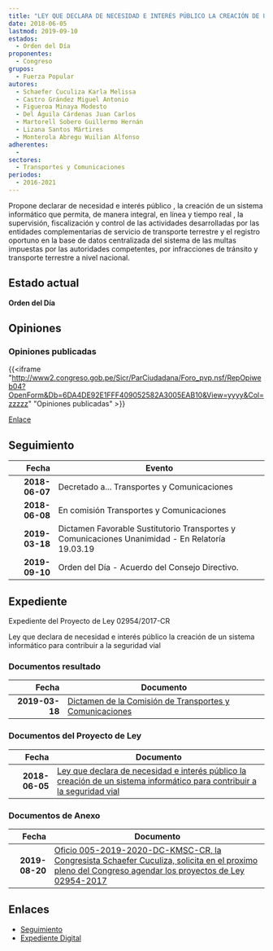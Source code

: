 ```yaml
---
title: "LEY QUE DECLARA DE NECESIDAD E INTERÉS PÚBLICO LA CREACIÓN DE UN SISTEMA INFORMÁTICO PARA CONTRIBUIR A LA SEGURIDAD VIAL"
date: 2018-06-05
lastmod: 2019-09-10
estados: 
  - Orden del Día
proponentes: 
  - Congreso
grupos: 
  - Fuerza Popular
autores: 
  - Schaefer Cuculiza Karla Melissa
  - Castro Grández Miguel Antonio
  - Figueroa Minaya Modesto
  - Del Águila Cárdenas Juan Carlos
  - Martorell Sobero Guillermo Hernán
  - Lizana Santos Mártires
  - Monterola Abregu Wuilian Alfonso
adherentes: 
  - 
sectores: 
  - Transportes y Comunicaciones
periodos: 
  - 2016-2021
---
```


Propone declarar de necesidad e interés público , la creación de un sistema informático que permita, de manera integral, en línea y tiempo real , la supervisión, fiscalización y control de las actividades desarrolladas por las entidades complementarias de servicio de transporte terrestre y el registro oportuno en la base de datos centralizada del sistema de las multas impuestas por las autoridades competentes, por infracciones de tránsito y transporte terrestre a nivel nacional.


## Estado actual

**Orden del Día**

## Opiniones

### Opiniones publicadas

{{<iframe "http://www2.congreso.gob.pe/Sicr/ParCiudadana/Foro_pvp.nsf/RepOpiweb04?OpenForm&Db=6DA4DE92E1FFF409052582A3005EAB10&View=yyyy&Col=zzzzz" "Opiniones publicadas" >}}

[Enlace](http://www2.congreso.gob.pe/Sicr/ParCiudadana/Foro_pvp.nsf/RepOpiweb04?OpenForm&Db=6DA4DE92E1FFF409052582A3005EAB10&View=yyyy&Col=zzzzz)

## Seguimiento

| Fecha | Evento |
|------:|--------|
| **2018-06-07** | Decretado a... Transportes y Comunicaciones|
| **2018-06-08** | En comisión Transportes y Comunicaciones|
| **2019-03-18** | Dictamen Favorable Sustitutorio Transportes y Comunicaciones Unanimidad - En Relatoría 19.03.19|
| **2019-09-10** | Orden del Día - Acuerdo del Consejo Directivo.|


## Expediente

Expediente del Proyecto de Ley 02954/2017-CR

Ley que declara de necesidad e interés público la creación de un sistema informático para contribuir a la seguridad vial


### Documentos resultado

| Fecha | Documento |
|------:|--------|
| **2019-03-18** | [Dictamen de la Comisión de Transportes y Comunicaciones](http://www.leyes.congreso.gob.pe/Documentos/2016_2021/Dictamenes/Proyectos_de_Ley/02954DC23MAY20190.318.pdf) |

### Documentos del Proyecto de Ley

| Fecha | Documento |
|------:|--------|
| **2018-06-05** | [Ley que declara de necesidad e interés público la creación de un sistema informático para contribuir a la seguridad vial](http://www.leyes.congreso.gob.pe/Documentos/2016_2021/Proyectos_de_Ley_y_de_Resoluciones_Legislativas/PL0295420180605..pdf) |

### Documentos de Anexo

| Fecha | Documento |
|------:|--------|
| **2019-08-20** | [Oficio 005-2019-2020-DC-KMSC-CR, la Congresista Schaefer Cuculiza, solicita en el proximo pleno del Congreso agendar los proyectos de Ley 02954-2017](http://www.leyes.congreso.gob.pe/Documentos/2016_2021/Oficios/Congresistas/OFICIO-005-2019-2020-DC-KMSC-CR.pdf) |

## Enlaces 

- [Seguimiento](http://www2.congreso.gob.pe/Sicr/TraDocEstProc/CLProLey2016.nsf/f7fff46988ca05b1052578e100829cc7/e22940aa873d66ad052582a3006ab57a?OpenDocument)
- [Expediente Digital](http://www2.congreso.gob.pe/Sicr/TraDocEstProc/CLProLey2016.nsf/f7fff46988ca05b1052578e100829cc7/e22940aa873d66ad052582a3006ab57a?OpenDocument&Click=05257FB7005EB655.eb71d0cf91d8294e05256cdf006b5706/$Body/0.1C6C)
